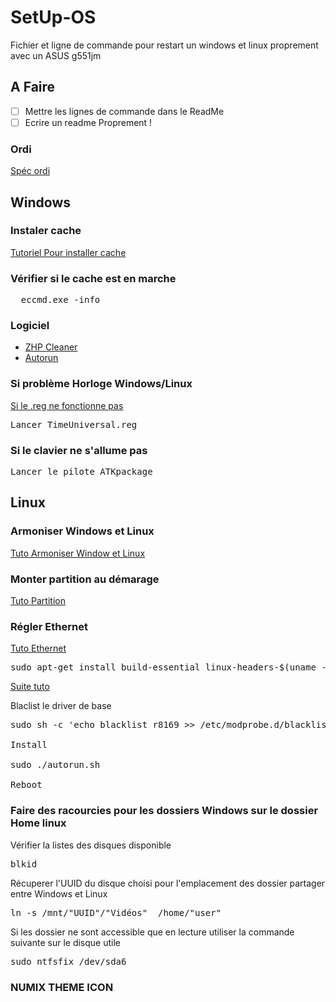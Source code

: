 # SetUp-OS
 Fichier et ligne de commande pour restart un windows et linux proprement avec un ASUS g551jm

## A Faire
- [ ] Mettre les lignes de commande dans le ReadMe
- [ ] Ecrire un readme Proprement !

### Ordi
[Spéc ordi](https://forum.hardware.fr/hfr/OrdinateursPortables/portable/unique-asus-g551-sujet_76648_1.htm)

## Windows

### Instaler cache
[Tutoriel Pour installer cache](https://forum.hardware.fr/hfr/OrdinateursPortables/portable/unique-asus-g551-sujet_76648_17.htm#t1461033)

### Vérifier si le cache est en marche
<pre>
  eccmd.exe -info
</pre>

### Logiciel

- [ZHP Cleaner](https://www.nicolascoolman.com/fr/download/zhpcleaner/?wpdmdl=5411&refresh=5cf00abfc21561559235263)
- [Autorun](https://anga.tv/logiciels/AutoRuns/autoruns.exe)

### Si problème Horloge Windows/Linux

[Si le .reg ne fonctionne pas](https://lifehacker.com/fix-incorrect-clock-settings-in-windows-when-dual-booti-5742148)

<pre>Lancer TimeUniversal.reg</pre>

### Si le clavier ne s'allume pas
<pre>Lancer le pilote ATKpackage</pre>

## Linux

### Armoniser Windows et Linux
[Tuto Armoniser Window et Linux](https://www.howtogeek.com/howto/35807/how-to-harmonize-your-dual-boot-setup-for-windows-and-ubuntu/)

### Monter partition au démarage
[Tuto Partition](https://doc.ubuntu-fr.org/gnome-disk-utility#monter_une_partition_automatiquement_au_demarrage)

### Régler Ethernet
[Tuto Ethernet](https://unixblogger.com/how-to-get-your-realtek-rtl8111rtl8168-working-updated-guide/)
<pre>
sudo apt-get install build-essential linux-headers-$(uname -r)
</pre>
[Suite tuto](https://www.realtek.com/en/component/zoo/category/network-interface-controllers-10-100-1000m-gigabit-ethernet-pci-express-software)

Blaclist le driver de base
<pre>
sudo sh -c 'echo blacklist r8169 >> /etc/modprobe.d/blacklist.conf'

Install

sudo ./autorun.sh

Reboot
</pre>

### Faire des racourcies pour les dossiers Windows sur le dossier Home linux
Vérifier la listes des disques disponible
<pre>
blkid
</pre>
Récuperer l'UUID du disque choisi pour l'emplacement des dossier partager entre Windows et Linux
<pre>
ln -s /mnt/"UUID"/"Vidéos"  /home/"user"
</pre>

Si les dossier ne sont accessible que en lecture utiliser la commande suivante sur le disque utile
<pre>
sudo ntfsfix /dev/sda6
</pre>

### NUMIX THEME ICON
